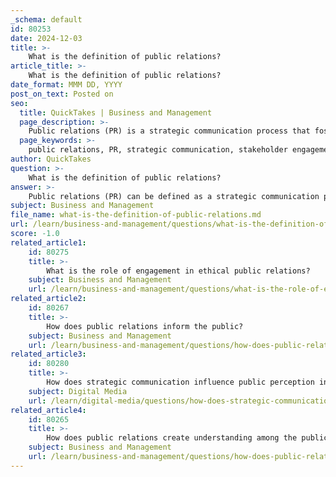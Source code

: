 ```yaml
---
_schema: default
id: 80253
date: 2024-12-03
title: >-
    What is the definition of public relations?
article_title: >-
    What is the definition of public relations?
date_format: MMM DD, YYYY
post_on_text: Posted on
seo:
  title: QuickTakes | Business and Management
  page_description: >-
    Public relations (PR) is a strategic communication process that fosters mutually beneficial relationships between organizations and their publics, focusing on managing information spread and building a positive image.
  page_keywords: >-
    public relations, PR, strategic communication, stakeholder engagement, media relations, organizational reputation, communication management, building relationships, public perception, PRSA
author: QuickTakes
question: >-
    What is the definition of public relations?
answer: >-
    Public relations (PR) can be defined as a strategic communication process that builds mutually beneficial relationships between organizations and their publics. According to the Public Relations Society of America (PRSA), PR is fundamentally about managing the spread of information between an organization and the public, which includes various stakeholders such as the media, investors, employees, and the general public.\n\nAt its core, public relations involves influencing, engaging, and establishing relationships with key stakeholders to shape and frame public perception. This practice is essential for organizations to maintain a positive image and reputation, as it focuses on fostering understanding and goodwill between the organization and its audience.\n\nIn summary, public relations is not just about disseminating information; it is a comprehensive approach to managing communication and relationships that ultimately contributes to the organization's success and public perception.
subject: Business and Management
file_name: what-is-the-definition-of-public-relations.md
url: /learn/business-and-management/questions/what-is-the-definition-of-public-relations
score: -1.0
related_article1:
    id: 80275
    title: >-
        What is the role of engagement in ethical public relations?
    subject: Business and Management
    url: /learn/business-and-management/questions/what-is-the-role-of-engagement-in-ethical-public-relations
related_article2:
    id: 80267
    title: >-
        How does public relations inform the public?
    subject: Business and Management
    url: /learn/business-and-management/questions/how-does-public-relations-inform-the-public
related_article3:
    id: 80280
    title: >-
        How does strategic communication influence public perception in PR?
    subject: Digital Media
    url: /learn/digital-media/questions/how-does-strategic-communication-influence-public-perception-in-pr
related_article4:
    id: 80265
    title: >-
        How does public relations create understanding among the public?
    subject: Business and Management
    url: /learn/business-and-management/questions/how-does-public-relations-create-understanding-among-the-public
---
```


&nbsp;
